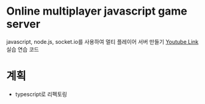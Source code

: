 # Online multiplayer javascript game server
javascript, node.js, socket.io를 사용하여 멀티 플레이어 서버 만들기
[Youtube Link](https://www.youtube.com/watch?v=HXquxWtE5vA) 실습 연습 코드 

# 계획 
* typescript로 리펙토링
